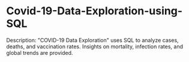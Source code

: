 # Covid-19-Data-Exploration-using-SQL
Description:  "COVID-19 Data Exploration" uses SQL to analyze cases, deaths, and vaccination rates. Insights on mortality, infection rates, and global trends are provided.
